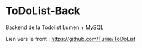 # ToDoList-Back

Backend de la Todolist
Lumen + MySQL

Lien vers le front : https://github.com/Furiie/ToDoList
